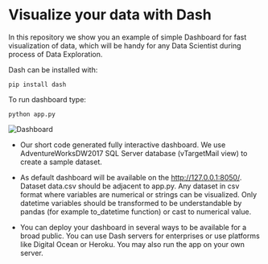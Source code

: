 Visualize your data with Dash
==================================

In this repository we show you an example of simple Dashboard for fast visualization of data, which will be handy for any Data Scientist during process of Data Exploration.

Dash can be installed with: 
```
pip install dash
```

To run dashboard type:
```
python app.py
```

![Dashboard](https://github.com/fmfn/BayesianOptimization/blob/master/examples/bo_example.png)

- Our short code generated fully interactive dashboard. We use AdventureWorksDW2017 SQL Server database (vTargetMail view) to create a sample dataset.

- As default dashboard will be available on the http://127.0.0.1:8050/. Dataset data.csv should be adjacent to app.py. Any dataset in csv format where variables are numerical or strings can be visualized. Only datetime variables should be transformed to be understandable by pandas (for example to_datetime function) or cast to numerical value. 

- You can deploy your dashboard in several ways to be available for a broad public. You can use Dash servers for enterprises or use platforms like Digital Ocean or Heroku. You may also run the app on your own server.
